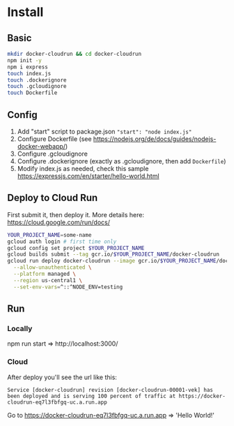 # Install


## Basic

```bash
mkdir docker-cloudrun && cd docker-cloudrun
npm init -y
npm i express
touch index.js
touch .dockerignore
touch .gcloudignore
touch Dockerfile
```


## Config

1. Add "start" script to package.json `"start": "node index.js"`
1. Configure Dockerfile (see https://nodejs.org/de/docs/guides/nodejs-docker-webapp/)
1. Configure .gcloudignore
1. Configure .dockerignore (exactly as .gcloudignore, then add `Dockerfile`)
1. Modify index.js as needed, check this sample https://expressjs.com/en/starter/hello-world.html


## Deploy to Cloud Run 

First submit it, then deploy it. More details here: https://cloud.google.com/run/docs/

```bash
YOUR_PROJECT_NAME=some-name
gcloud auth login # first time only
gcloud config set project $YOUR_PROJECT_NAME
gcloud builds submit --tag gcr.io/$YOUR_PROJECT_NAME/docker-cloudrun
gcloud run deploy docker-cloudrun --image gcr.io/$YOUR_PROJECT_NAME/docker-cloudrun \
  --allow-unauthenticated \
  --platform managed \
  --region us-central1 \
  --set-env-vars=^::^NODE_ENV=testing
```

## Run

### Locally

npm run start => http://localhost:3000/

### Cloud

After deploy you'll see the url like this:

`Service [docker-cloudrun] revision [docker-cloudrun-00001-vek] has been deployed and is serving 100 percent of traffic at https://docker-cloudrun-eq7l3fbfgq-uc.a.run.app`

Go to https://docker-cloudrun-eq7l3fbfgq-uc.a.run.app => 'Hello World!'

